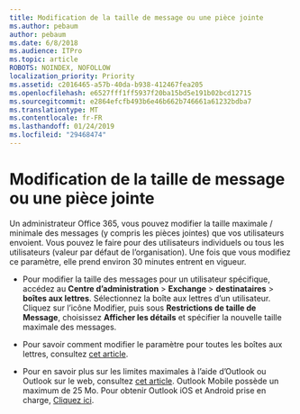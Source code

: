 ```yaml
---
title: Modification de la taille de message ou une pièce jointe
ms.author: pebaum
author: pebaum
ms.date: 6/8/2018
ms.audience: ITPro
ms.topic: article
ROBOTS: NOINDEX, NOFOLLOW
localization_priority: Priority
ms.assetid: c2016465-a57b-40da-b938-412467fea205
ms.openlocfilehash: e6527fff1ff5937f20ba15bd5e191b02bcd12715
ms.sourcegitcommit: e2864efcfb493b6e46b662b746661a61232bdba7
ms.translationtype: MT
ms.contentlocale: fr-FR
ms.lasthandoff: 01/24/2019
ms.locfileid: "29468474"
---
```

# <a name="changing-message-or-attachment-size"></a>Modification de la taille de message ou une pièce jointe

Un administrateur Office 365, vous pouvez modifier la taille maximale / minimale des messages (y compris les pièces jointes) que vos utilisateurs envoient. Vous pouvez le faire pour des utilisateurs individuels ou tous les utilisateurs (valeur par défaut de l’organisation). Une fois que vous modifiez ce paramètre, elle prend environ 30 minutes entrent en vigueur.
  
- Pour modifier la taille des messages pour un utilisateur spécifique, accédez au **Centre d’administration** \> **Exchange** \> **destinataires** \> **boîtes aux lettres**. Sélectionnez la boîte aux lettres d’un utilisateur. Cliquez sur l’icône Modifier, puis sous **Restrictions de taille de Message**, choisissez **Afficher les détails** et spécifier la nouvelle taille maximale des messages. 
    
- Pour savoir comment modifier le paramètre pour toutes les boîtes aux lettres, consultez [cet article](https://www.microsoft.com/en-us/microsoft-365/blog/2015/04/15/office-365-now-supports-larger-email-messages-up-to-150-mb/).
    
- Pour en savoir plus sur les limites maximales à l’aide d’Outlook ou Outlook sur le web, consultez [cet article](https://technet.microsoft.com/en-us/library/exchange-online-limits.aspx#MessageLimits). Outlook Mobile possède un maximum de 25 Mo. Pour obtenir Outlook iOS et Android prise en charge, [Cliquez ici](https://support.office.com/en-us/article/Get-in-app-help-for-Outlook-for-iOS-and-Android-218a22d1-9fa5-4889-b689-de1c63493243).
    

